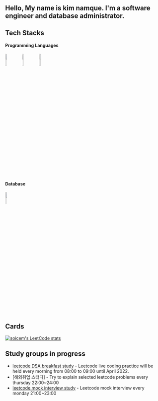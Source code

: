 <!-- Your title -->
## Hello, My name is kim namque.  I'm a software engineer and database administrator.

## Tech Stacks
#### Programming Languages
<code><img width="10%" src="https://www.vectorlogo.zone/logos/python/python-ar21.svg"></code>
<code><img width="10%" src="https://www.vectorlogo.zone/logos/kotlinlang/kotlinlang-ar21.svg"></code>
<code><img width="10%" src="https://www.vectorlogo.zone/logos/javascript/javascript-ar21.svg"></code>
#### Database
<code><img width="10%" src="https://www.vectorlogo.zone/logos/mysql/mysql-ar21.svg"></code>

## Cards
[![soicem's LeetCode stats](https://leetcode-stats-six.vercel.app/api?username=knq512412&theme=dark)](https://leetcode.com/knq512412/)

## Study groups in progress
- [leetcode DSA breakfast study](https://docs.google.com/spreadsheets/d/1vqATL-9kF2jG49I8q0l72ceRpTSfK0023bR77Hd7OTE/edit?usp=sharing) - Leetcode live coding practice will be held every morning from 08:00 to 09:00 until April 2022.
- [해외취업 스터디] - Try to explain selected leetcode problems every thursday 22:00~24:00
- [leetcode mock interview study](https://docs.google.com/spreadsheets/d/1vXKm-odt58_5NmbRForqkikMESEKtwAW2RCO4gCN7wQ/edit?usp=sharing) - Leetcode mock interview every monday 21:00~23:00


  
 </div>
<!--

Here are some ideas to get you started:

- 🔭 I’m currently working on ...
- 🌱 I’m currently learning ...
- 👯 I’m looking to collaborate on ...
- 🤔 I’m looking for help with ...
- 💬 Ask me about ...
- 📫 How to reach me: ...
- 😄 Pronouns: ...
- ⚡ Fun fact: ...
-->
